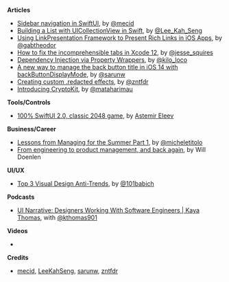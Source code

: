 
**Articles**

*  [Sidebar navigation in SwiftUI](https://swiftwithmajid.com/2020/07/21/sidebar-navigation-in-swiftui/), by [@mecid](https://twitter.com/mecid)
* [Building a List with UICollectionView in Swift](https://swiftsenpai.com/development/uicollectionview-list-basic/), by [@Lee_Kah_Seng](https://twitter.com/Lee_Kah_Seng)
* [Using LinkPresentation Framework to Present Rich Links in iOS Apps](https://www.appcoda.com/linkpresentation-framework/), by [@gabtheodor](https://twitter.com/gabtheodor)
* [How to fix the incomprehensible tabs in Xcode 12](https://www.jessesquires.com/blog/2020/07/24/how-to-fix-the-incomprehensible-tabs-in-xcode-12/), by [@jesse_squires](https://twitter.com/jesse_squires)
* [Dependency Injection via Property Wrappers](https://www.kiloloco.com/articles/004-dependency-injection-via-property-wrappers/), by [@kilo_loco](https://twitter.com/kilo_loco)
* [A new way to manage the back button title in iOS 14 with backButtonDisplayMode](https://sarunw.com/posts/new-way-to-manage-back-button-title-in-ios14/), by [@sarunw](https://twitter.com/sarunw)
* [Creating custom .redacted effects](https://fivestars.blog/code/redacted-custom-effects.html), by [@zntfdr](https://twitter.com/zntfdr)
* [Introducing CryptoKit](https://www.raywenderlich.com/10846296-introducing-cryptokit), by [@mataharimau](https://twitter.com/mataharimau)

**Tools/Controls**

* [100% SwiftUI 2.0, classic 2048 game](https://github.com/jVirus/swiftui-2048), by [Astemir Eleev](https://github.com/jVirus)

**Business/Career**

* [Lessons from Managing for the Summer Part 1](https://michele.io/lessons-from-managing-pt-1/), by [@micheletitolo](http://twitter.com/micheletitolo)
* [From engineering to product management, and back again](https://artsy.github.io/blog/2020/07/23/from-engineering-to-product-management-and-back-again/), by Will Doenlen

**UI/UX**

* [Top 3 Visual Design Anti-Trends](https://uxplanet.org/top-3-visual-design-anti-trends-9e73fb9e2da9), by [@101babich](https://twitter.com/101babich)

**Podcasts**

* [UI Narrative: Designers Working With Software Engineers | Kaya Thomas](https://www.uinarrative.com/podcast-posts/episode24), with [@kthomas901](https://twitter.com/kthomas901)

**Videos**

* 

**Credits**

* [mecid](https://github.com/mecid), [LeeKahSeng](https://github.com/LeeKahSeng), [sarunw](https://github.com/sarunw), [zntfdr](https://github.com/zntfdr)
